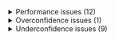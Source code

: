 <details>
<summary>Performance issues (12)</summary>

| Vulnerability | Level | Data slice | Metric | Transformation | Deviation | Description |
|---------------|-------|------------|--------|----------------|-----------|-------------|
| Performance | major | `Hospital_code` == 11 | Precision = 0.363 | — | -12.54% than global | For records in your dataset where `Hospital_code` == 11, the Precision is 12.54% lower than the global Precision. || Performance | major | `City_Code_Hospital` == 2 | Precision = 0.370 | — | -10.84% than global | For records in your dataset where `City_Code_Hospital` == 2, the Precision is 10.84% lower than the global Precision. || Performance | major | `Ward_Facility_Code` == "D" | Precision = 0.370 | — | -10.84% than global | For records in your dataset where `Ward_Facility_Code` == "D", the Precision is 10.84% lower than the global Precision. || Performance | medium | `Hospital_code` == 26 | Precision = 0.375 | — | -9.84% than global | For records in your dataset where `Hospital_code` == 26, the Precision is 9.84% lower than the global Precision. || Performance | medium | `Ward_Facility_Code` == "A" | Precision = 0.375 | — | -9.80% than global | For records in your dataset where `Ward_Facility_Code` == "A", the Precision is 9.8% lower than the global Precision. || Performance | medium | `City_Code_Hospital` == 3 | Precision = 0.377 | — | -9.22% than global | For records in your dataset where `City_Code_Hospital` == 3, the Precision is 9.22% lower than the global Precision. || Performance | medium | `Hospital_type_code` == "c" | Precision = 0.382 | — | -7.94% than global | For records in your dataset where `Hospital_type_code` == "c", the Precision is 7.94% lower than the global Precision. || Performance | medium | `City_Code_Patient` == 5.000 | Precision = 0.384 | — | -7.68% than global | For records in your dataset where `City_Code_Patient` == 5.000, the Precision is 7.68% lower than the global Precision. || Performance | medium | `Ward_Type` == "S" | Precision = 0.384 | — | -7.64% than global | For records in your dataset where `Ward_Type` == "S", the Precision is 7.64% lower than the global Precision. || Performance | medium | `Hospital_type_code` == "b" | Precision = 0.385 | — | -7.42% than global | For records in your dataset where `Hospital_type_code` == "b", the Precision is 7.42% lower than the global Precision. || Performance | medium | `Hospital_region_code` == "Z" | Precision = 0.390 | — | -6.21% than global | For records in your dataset where `Hospital_region_code` == "Z", the Precision is 6.21% lower than the global Precision. || Performance | medium | `Type of Admission` == "Emergency" | Precision = 0.391 | — | -6.00% than global | For records in your dataset where `Type of Admission` == "Emergency", the Precision is 6.0% lower than the global Precision. |

</details>
<details>
<summary>Overconfidence issues (1)</summary>

| Vulnerability | Level | Data slice | Metric | Transformation | Deviation | Description |
|---------------|-------|------------|--------|----------------|-----------|-------------|
| Overconfidence | major | `Bed Grade` == 2.000 | Overconfidence rate = 0.586 | — | +23.50% than global | For records in your dataset where `Bed Grade` == 2.000, we found a significantly higher number of overconfident wrong predictions (8021 samples, corresponding to 58.64590187906704% of the wrong predictions in the data slice). |

</details>
<details>
<summary>Underconfidence issues (9)</summary>

| Vulnerability | Level | Data slice | Metric | Transformation | Deviation | Description |
|---------------|-------|------------|--------|----------------|-----------|-------------|
| Underconfidence | major | `Bed Grade` == 4.000 | Overconfidence rate = 0.107 | — | +40.48% than global | For records in your dataset where `Bed Grade` == 4.000, we found a significantly higher number of underconfident predictions (1236 samples, corresponding to 10.7% of the predictions in the data slice). || Underconfidence | major | `Hospital_code` == 11 | Overconfidence rate = 0.106 | — | +38.80% than global | For records in your dataset where `Hospital_code` == 11, we found a significantly higher number of underconfident predictions (362 samples, corresponding to 10.6% of the predictions in the data slice). || Underconfidence | major | `Bed Grade` == 3.000 | Overconfidence rate = 0.104 | — | +36.90% than global | For records in your dataset where `Bed Grade` == 3.000, we found a significantly higher number of underconfident predictions (2302 samples, corresponding to 10.4% of the predictions in the data slice). || Underconfidence | major | `Severity of Illness` == "Minor" | Overconfidence rate = 0.098 | — | +29.15% than global | For records in your dataset where `Severity of Illness` == "Minor", we found a significantly higher number of underconfident predictions (1676 samples, corresponding to 9.8% of the predictions in the data slice). || Underconfidence | medium | `Visitors with Patient` < 9.500 AND `Visitors with Patient` >= 3.500 | Overconfidence rate = 0.086 | — | +12.92% than global | For records in your dataset where `Visitors with Patient` < 9.500 AND `Visitors with Patient` >= 3.500, we found a significantly higher number of underconfident predictions (2004 samples, corresponding to 8.6% of the predictions in the data slice). || Underconfidence | medium | `Hospital_code` == 23 | Overconfidence rate = 0.085 | — | +11.62% than global | For records in your dataset where `Hospital_code` == 23, we found a significantly higher number of underconfident predictions (452 samples, corresponding to 8.5% of the predictions in the data slice). || Underconfidence | medium | `Ward_Type` == "S" | Overconfidence rate = 0.084 | — | +10.50% than global | For records in your dataset where `Ward_Type` == "S", we found a significantly higher number of underconfident predictions (1310 samples, corresponding to 8.4% of the predictions in the data slice). || Underconfidence | medium | `City_Code_Hospital` == 2 | Overconfidence rate = 0.084 | — | +10.36% than global | For records in your dataset where `City_Code_Hospital` == 2, we found a significantly higher number of underconfident predictions (867 samples, corresponding to 8.4% of the predictions in the data slice). || Underconfidence | medium | `Ward_Facility_Code` == "D" | Overconfidence rate = 0.084 | — | +10.36% than global | For records in your dataset where `Ward_Facility_Code` == "D", we found a significantly higher number of underconfident predictions (867 samples, corresponding to 8.4% of the predictions in the data slice). |

</details>
